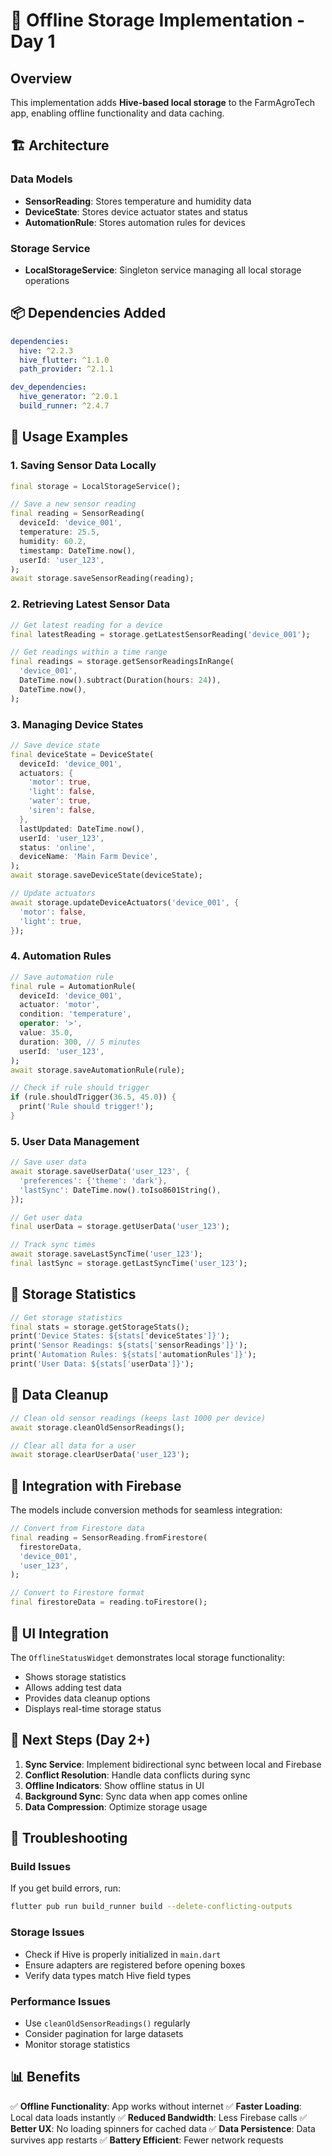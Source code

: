 # 📱 Offline Storage Implementation - Day 1

## Overview

This implementation adds **Hive-based local storage** to the FarmAgroTech app, enabling offline functionality and data caching.

## 🏗️ Architecture

### Data Models
- **SensorReading**: Stores temperature and humidity data
- **DeviceState**: Stores device actuator states and status
- **AutomationRule**: Stores automation rules for devices

### Storage Service
- **LocalStorageService**: Singleton service managing all local storage operations

## 📦 Dependencies Added

```yaml
dependencies:
  hive: ^2.2.3
  hive_flutter: ^1.1.0
  path_provider: ^2.1.1

dev_dependencies:
  hive_generator: ^2.0.1
  build_runner: ^2.4.7
```

## 🚀 Usage Examples

### 1. Saving Sensor Data Locally

```dart
final storage = LocalStorageService();

// Save a new sensor reading
final reading = SensorReading(
  deviceId: 'device_001',
  temperature: 25.5,
  humidity: 60.2,
  timestamp: DateTime.now(),
  userId: 'user_123',
);
await storage.saveSensorReading(reading);
```

### 2. Retrieving Latest Sensor Data

```dart
// Get latest reading for a device
final latestReading = storage.getLatestSensorReading('device_001');

// Get readings within a time range
final readings = storage.getSensorReadingsInRange(
  'device_001',
  DateTime.now().subtract(Duration(hours: 24)),
  DateTime.now(),
);
```

### 3. Managing Device States

```dart
// Save device state
final deviceState = DeviceState(
  deviceId: 'device_001',
  actuators: {
    'motor': true,
    'light': false,
    'water': true,
    'siren': false,
  },
  lastUpdated: DateTime.now(),
  userId: 'user_123',
  status: 'online',
  deviceName: 'Main Farm Device',
);
await storage.saveDeviceState(deviceState);

// Update actuators
await storage.updateDeviceActuators('device_001', {
  'motor': false,
  'light': true,
});
```

### 4. Automation Rules

```dart
// Save automation rule
final rule = AutomationRule(
  deviceId: 'device_001',
  actuator: 'motor',
  condition: 'temperature',
  operator: '>',
  value: 35.0,
  duration: 300, // 5 minutes
  userId: 'user_123',
);
await storage.saveAutomationRule(rule);

// Check if rule should trigger
if (rule.shouldTrigger(36.5, 45.0)) {
  print('Rule should trigger!');
}
```

### 5. User Data Management

```dart
// Save user data
await storage.saveUserData('user_123', {
  'preferences': {'theme': 'dark'},
  'lastSync': DateTime.now().toIso8601String(),
});

// Get user data
final userData = storage.getUserData('user_123');

// Track sync times
await storage.saveLastSyncTime('user_123');
final lastSync = storage.getLastSyncTime('user_123');
```

## 🔧 Storage Statistics

```dart
// Get storage statistics
final stats = storage.getStorageStats();
print('Device States: ${stats['deviceStates']}');
print('Sensor Readings: ${stats['sensorReadings']}');
print('Automation Rules: ${stats['automationRules']}');
print('User Data: ${stats['userData']}');
```

## 🧹 Data Cleanup

```dart
// Clean old sensor readings (keeps last 1000 per device)
await storage.cleanOldSensorReadings();

// Clear all data for a user
await storage.clearUserData('user_123');
```

## 🔄 Integration with Firebase

The models include conversion methods for seamless integration:

```dart
// Convert from Firestore data
final reading = SensorReading.fromFirestore(
  firestoreData,
  'device_001',
  'user_123',
);

// Convert to Firestore format
final firestoreData = reading.toFirestore();
```

## 📱 UI Integration

The `OfflineStatusWidget` demonstrates local storage functionality:

- Shows storage statistics
- Allows adding test data
- Provides data cleanup options
- Displays real-time storage status

## 🔮 Next Steps (Day 2+)

1. **Sync Service**: Implement bidirectional sync between local and Firebase
2. **Conflict Resolution**: Handle data conflicts during sync
3. **Offline Indicators**: Show offline status in UI
4. **Background Sync**: Sync data when app comes online
5. **Data Compression**: Optimize storage usage

## 🐛 Troubleshooting

### Build Issues
If you get build errors, run:
```bash
flutter pub run build_runner build --delete-conflicting-outputs
```

### Storage Issues
- Check if Hive is properly initialized in `main.dart`
- Ensure adapters are registered before opening boxes
- Verify data types match Hive field types

### Performance Issues
- Use `cleanOldSensorReadings()` regularly
- Consider pagination for large datasets
- Monitor storage statistics

## 📊 Benefits

✅ **Offline Functionality**: App works without internet
✅ **Faster Loading**: Local data loads instantly
✅ **Reduced Bandwidth**: Less Firebase calls
✅ **Better UX**: No loading spinners for cached data
✅ **Data Persistence**: Data survives app restarts
✅ **Battery Efficient**: Fewer network requests 